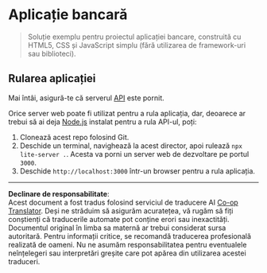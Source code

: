 <!--
CO_OP_TRANSLATOR_METADATA:
{
  "original_hash": "461aa4fc74c6b1789c3a13b5d82c0cd9",
  "translation_date": "2025-08-28T07:33:42+00:00",
  "source_file": "7-bank-project/solution/README.md",
  "language_code": "ro"
}
-->
# Aplicație bancară

> Soluție exemplu pentru proiectul aplicației bancare, construită cu HTML5, CSS și JavaScript simplu (fără utilizarea de framework-uri sau biblioteci).

## Rularea aplicației

Mai întâi, asigură-te că serverul [API](../api/README.md) este pornit.

Orice server web poate fi utilizat pentru a rula aplicația, dar, deoarece ar trebui să ai deja [Node.js](https://nodejs.org) instalat pentru a rula API-ul, poți:

1. Clonează acest repo folosind Git.
2. Deschide un terminal, navighează la acest director, apoi rulează `npx lite-server .`. Acesta va porni un server web de dezvoltare pe portul `3000`.
3. Deschide `http://localhost:3000` într-un browser pentru a rula aplicația.

---

**Declinare de responsabilitate**:  
Acest document a fost tradus folosind serviciul de traducere AI [Co-op Translator](https://github.com/Azure/co-op-translator). Deși ne străduim să asigurăm acuratețea, vă rugăm să fiți conștienți că traducerile automate pot conține erori sau inexactități. Documentul original în limba sa maternă ar trebui considerat sursa autoritară. Pentru informații critice, se recomandă traducerea profesională realizată de oameni. Nu ne asumăm responsabilitatea pentru eventualele neînțelegeri sau interpretări greșite care pot apărea din utilizarea acestei traduceri.
